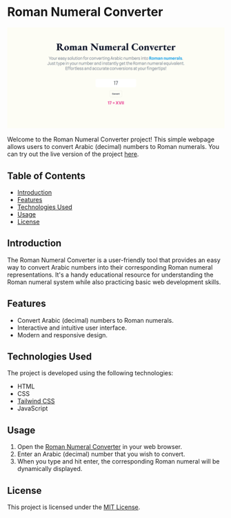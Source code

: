 # Roman Numeral Converter

![Roman Numeral Converter](screenshot.png)

Welcome to the Roman Numeral Converter project! This simple webpage allows users to convert Arabic (decimal) numbers to Roman numerals. You can try out the live version of the project [here](https://roman-numeral-converter-nu.vercel.app/).

## Table of Contents

- [Introduction](#introduction)
- [Features](#features)
- [Technologies Used](#technologies-used)
- [Usage](#usage)
- [License](#license)

## Introduction

The Roman Numeral Converter is a user-friendly tool that provides an easy way to convert Arabic numbers into their corresponding Roman numeral representations. It's a handy educational resource for understanding the Roman numeral system while also practicing basic web development skills.

## Features

- Convert Arabic (decimal) numbers to Roman numerals.
- Interactive and intuitive user interface.
- Modern and responsive design.

## Technologies Used

The project is developed using the following technologies:

- HTML
- CSS
- [Tailwind CSS](https://tailwindcss.com/)
- JavaScript

## Usage

1. Open the [Roman Numeral Converter](https://roman-numeral-converter-nu.vercel.app/) in your web browser.
2. Enter an Arabic (decimal) number that you wish to convert.
3. When you type and hit enter, the corresponding Roman numeral will be dynamically displayed.

## License

This project is licensed under the [MIT License](LICENSE).
